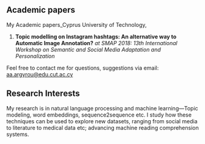 ## Academic papers
My Academic papers_Cyprus University of Technology,

1. **Topic modelling on Instagram hashtags: An alternative way to Automatic Image Annotation?** 
*at SMAP 2018: 13th International Workshop on Semantic and Social Media Adaptation and Personalization*

Feel free to contact me for questions, suggestions via email: aa.argyrou@edu.cut.ac.cy

## Research Interests

My research is in natural language processing and machine learning—Topic modeling, word embeddings, sequence2sequence etc. I study how these techniques can be used to explore new datasets, ranging from social media to literature to medical data etc; advancing machine reading comprehension systems.

